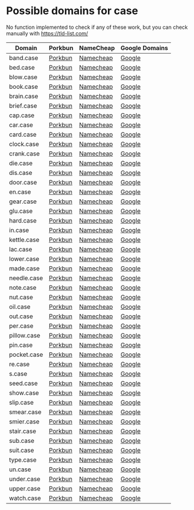 # Possible domains for case

No function implemented to check if any of these work, but you can check manually with https://tld-list.com/

| Domain | Porkbun | NameCheap | Google Domains |
|---|---|---|---|
| band.case | [Porkbun](https://porkbun.com/checkout/search?prb=e814663da1&tlds=&idnLanguage=&search=search&q=band.case) | [Namecheap](https://www.namecheap.com/domains/registration/results/?domain=band.case) | [Google](https://domains.google.com/registrar/search?searchTerm=band.case) |
| bed.case | [Porkbun](https://porkbun.com/checkout/search?prb=e814663da1&tlds=&idnLanguage=&search=search&q=bed.case) | [Namecheap](https://www.namecheap.com/domains/registration/results/?domain=bed.case) | [Google](https://domains.google.com/registrar/search?searchTerm=bed.case) |
| blow.case | [Porkbun](https://porkbun.com/checkout/search?prb=e814663da1&tlds=&idnLanguage=&search=search&q=blow.case) | [Namecheap](https://www.namecheap.com/domains/registration/results/?domain=blow.case) | [Google](https://domains.google.com/registrar/search?searchTerm=blow.case) |
| book.case | [Porkbun](https://porkbun.com/checkout/search?prb=e814663da1&tlds=&idnLanguage=&search=search&q=book.case) | [Namecheap](https://www.namecheap.com/domains/registration/results/?domain=book.case) | [Google](https://domains.google.com/registrar/search?searchTerm=book.case) |
| brain.case | [Porkbun](https://porkbun.com/checkout/search?prb=e814663da1&tlds=&idnLanguage=&search=search&q=brain.case) | [Namecheap](https://www.namecheap.com/domains/registration/results/?domain=brain.case) | [Google](https://domains.google.com/registrar/search?searchTerm=brain.case) |
| brief.case | [Porkbun](https://porkbun.com/checkout/search?prb=e814663da1&tlds=&idnLanguage=&search=search&q=brief.case) | [Namecheap](https://www.namecheap.com/domains/registration/results/?domain=brief.case) | [Google](https://domains.google.com/registrar/search?searchTerm=brief.case) |
| cap.case | [Porkbun](https://porkbun.com/checkout/search?prb=e814663da1&tlds=&idnLanguage=&search=search&q=cap.case) | [Namecheap](https://www.namecheap.com/domains/registration/results/?domain=cap.case) | [Google](https://domains.google.com/registrar/search?searchTerm=cap.case) |
| car.case | [Porkbun](https://porkbun.com/checkout/search?prb=e814663da1&tlds=&idnLanguage=&search=search&q=car.case) | [Namecheap](https://www.namecheap.com/domains/registration/results/?domain=car.case) | [Google](https://domains.google.com/registrar/search?searchTerm=car.case) |
| card.case | [Porkbun](https://porkbun.com/checkout/search?prb=e814663da1&tlds=&idnLanguage=&search=search&q=card.case) | [Namecheap](https://www.namecheap.com/domains/registration/results/?domain=card.case) | [Google](https://domains.google.com/registrar/search?searchTerm=card.case) |
| clock.case | [Porkbun](https://porkbun.com/checkout/search?prb=e814663da1&tlds=&idnLanguage=&search=search&q=clock.case) | [Namecheap](https://www.namecheap.com/domains/registration/results/?domain=clock.case) | [Google](https://domains.google.com/registrar/search?searchTerm=clock.case) |
| crank.case | [Porkbun](https://porkbun.com/checkout/search?prb=e814663da1&tlds=&idnLanguage=&search=search&q=crank.case) | [Namecheap](https://www.namecheap.com/domains/registration/results/?domain=crank.case) | [Google](https://domains.google.com/registrar/search?searchTerm=crank.case) |
| die.case | [Porkbun](https://porkbun.com/checkout/search?prb=e814663da1&tlds=&idnLanguage=&search=search&q=die.case) | [Namecheap](https://www.namecheap.com/domains/registration/results/?domain=die.case) | [Google](https://domains.google.com/registrar/search?searchTerm=die.case) |
| dis.case | [Porkbun](https://porkbun.com/checkout/search?prb=e814663da1&tlds=&idnLanguage=&search=search&q=dis.case) | [Namecheap](https://www.namecheap.com/domains/registration/results/?domain=dis.case) | [Google](https://domains.google.com/registrar/search?searchTerm=dis.case) |
| door.case | [Porkbun](https://porkbun.com/checkout/search?prb=e814663da1&tlds=&idnLanguage=&search=search&q=door.case) | [Namecheap](https://www.namecheap.com/domains/registration/results/?domain=door.case) | [Google](https://domains.google.com/registrar/search?searchTerm=door.case) |
| en.case | [Porkbun](https://porkbun.com/checkout/search?prb=e814663da1&tlds=&idnLanguage=&search=search&q=en.case) | [Namecheap](https://www.namecheap.com/domains/registration/results/?domain=en.case) | [Google](https://domains.google.com/registrar/search?searchTerm=en.case) |
| gear.case | [Porkbun](https://porkbun.com/checkout/search?prb=e814663da1&tlds=&idnLanguage=&search=search&q=gear.case) | [Namecheap](https://www.namecheap.com/domains/registration/results/?domain=gear.case) | [Google](https://domains.google.com/registrar/search?searchTerm=gear.case) |
| glu.case | [Porkbun](https://porkbun.com/checkout/search?prb=e814663da1&tlds=&idnLanguage=&search=search&q=glu.case) | [Namecheap](https://www.namecheap.com/domains/registration/results/?domain=glu.case) | [Google](https://domains.google.com/registrar/search?searchTerm=glu.case) |
| hard.case | [Porkbun](https://porkbun.com/checkout/search?prb=e814663da1&tlds=&idnLanguage=&search=search&q=hard.case) | [Namecheap](https://www.namecheap.com/domains/registration/results/?domain=hard.case) | [Google](https://domains.google.com/registrar/search?searchTerm=hard.case) |
| in.case | [Porkbun](https://porkbun.com/checkout/search?prb=e814663da1&tlds=&idnLanguage=&search=search&q=in.case) | [Namecheap](https://www.namecheap.com/domains/registration/results/?domain=in.case) | [Google](https://domains.google.com/registrar/search?searchTerm=in.case) |
| kettle.case | [Porkbun](https://porkbun.com/checkout/search?prb=e814663da1&tlds=&idnLanguage=&search=search&q=kettle.case) | [Namecheap](https://www.namecheap.com/domains/registration/results/?domain=kettle.case) | [Google](https://domains.google.com/registrar/search?searchTerm=kettle.case) |
| lac.case | [Porkbun](https://porkbun.com/checkout/search?prb=e814663da1&tlds=&idnLanguage=&search=search&q=lac.case) | [Namecheap](https://www.namecheap.com/domains/registration/results/?domain=lac.case) | [Google](https://domains.google.com/registrar/search?searchTerm=lac.case) |
| lower.case | [Porkbun](https://porkbun.com/checkout/search?prb=e814663da1&tlds=&idnLanguage=&search=search&q=lower.case) | [Namecheap](https://www.namecheap.com/domains/registration/results/?domain=lower.case) | [Google](https://domains.google.com/registrar/search?searchTerm=lower.case) |
| made.case | [Porkbun](https://porkbun.com/checkout/search?prb=e814663da1&tlds=&idnLanguage=&search=search&q=made.case) | [Namecheap](https://www.namecheap.com/domains/registration/results/?domain=made.case) | [Google](https://domains.google.com/registrar/search?searchTerm=made.case) |
| needle.case | [Porkbun](https://porkbun.com/checkout/search?prb=e814663da1&tlds=&idnLanguage=&search=search&q=needle.case) | [Namecheap](https://www.namecheap.com/domains/registration/results/?domain=needle.case) | [Google](https://domains.google.com/registrar/search?searchTerm=needle.case) |
| note.case | [Porkbun](https://porkbun.com/checkout/search?prb=e814663da1&tlds=&idnLanguage=&search=search&q=note.case) | [Namecheap](https://www.namecheap.com/domains/registration/results/?domain=note.case) | [Google](https://domains.google.com/registrar/search?searchTerm=note.case) |
| nut.case | [Porkbun](https://porkbun.com/checkout/search?prb=e814663da1&tlds=&idnLanguage=&search=search&q=nut.case) | [Namecheap](https://www.namecheap.com/domains/registration/results/?domain=nut.case) | [Google](https://domains.google.com/registrar/search?searchTerm=nut.case) |
| oil.case | [Porkbun](https://porkbun.com/checkout/search?prb=e814663da1&tlds=&idnLanguage=&search=search&q=oil.case) | [Namecheap](https://www.namecheap.com/domains/registration/results/?domain=oil.case) | [Google](https://domains.google.com/registrar/search?searchTerm=oil.case) |
| out.case | [Porkbun](https://porkbun.com/checkout/search?prb=e814663da1&tlds=&idnLanguage=&search=search&q=out.case) | [Namecheap](https://www.namecheap.com/domains/registration/results/?domain=out.case) | [Google](https://domains.google.com/registrar/search?searchTerm=out.case) |
| per.case | [Porkbun](https://porkbun.com/checkout/search?prb=e814663da1&tlds=&idnLanguage=&search=search&q=per.case) | [Namecheap](https://www.namecheap.com/domains/registration/results/?domain=per.case) | [Google](https://domains.google.com/registrar/search?searchTerm=per.case) |
| pillow.case | [Porkbun](https://porkbun.com/checkout/search?prb=e814663da1&tlds=&idnLanguage=&search=search&q=pillow.case) | [Namecheap](https://www.namecheap.com/domains/registration/results/?domain=pillow.case) | [Google](https://domains.google.com/registrar/search?searchTerm=pillow.case) |
| pin.case | [Porkbun](https://porkbun.com/checkout/search?prb=e814663da1&tlds=&idnLanguage=&search=search&q=pin.case) | [Namecheap](https://www.namecheap.com/domains/registration/results/?domain=pin.case) | [Google](https://domains.google.com/registrar/search?searchTerm=pin.case) |
| pocket.case | [Porkbun](https://porkbun.com/checkout/search?prb=e814663da1&tlds=&idnLanguage=&search=search&q=pocket.case) | [Namecheap](https://www.namecheap.com/domains/registration/results/?domain=pocket.case) | [Google](https://domains.google.com/registrar/search?searchTerm=pocket.case) |
| re.case | [Porkbun](https://porkbun.com/checkout/search?prb=e814663da1&tlds=&idnLanguage=&search=search&q=re.case) | [Namecheap](https://www.namecheap.com/domains/registration/results/?domain=re.case) | [Google](https://domains.google.com/registrar/search?searchTerm=re.case) |
| s.case | [Porkbun](https://porkbun.com/checkout/search?prb=e814663da1&tlds=&idnLanguage=&search=search&q=s.case) | [Namecheap](https://www.namecheap.com/domains/registration/results/?domain=s.case) | [Google](https://domains.google.com/registrar/search?searchTerm=s.case) |
| seed.case | [Porkbun](https://porkbun.com/checkout/search?prb=e814663da1&tlds=&idnLanguage=&search=search&q=seed.case) | [Namecheap](https://www.namecheap.com/domains/registration/results/?domain=seed.case) | [Google](https://domains.google.com/registrar/search?searchTerm=seed.case) |
| show.case | [Porkbun](https://porkbun.com/checkout/search?prb=e814663da1&tlds=&idnLanguage=&search=search&q=show.case) | [Namecheap](https://www.namecheap.com/domains/registration/results/?domain=show.case) | [Google](https://domains.google.com/registrar/search?searchTerm=show.case) |
| slip.case | [Porkbun](https://porkbun.com/checkout/search?prb=e814663da1&tlds=&idnLanguage=&search=search&q=slip.case) | [Namecheap](https://www.namecheap.com/domains/registration/results/?domain=slip.case) | [Google](https://domains.google.com/registrar/search?searchTerm=slip.case) |
| smear.case | [Porkbun](https://porkbun.com/checkout/search?prb=e814663da1&tlds=&idnLanguage=&search=search&q=smear.case) | [Namecheap](https://www.namecheap.com/domains/registration/results/?domain=smear.case) | [Google](https://domains.google.com/registrar/search?searchTerm=smear.case) |
| smier.case | [Porkbun](https://porkbun.com/checkout/search?prb=e814663da1&tlds=&idnLanguage=&search=search&q=smier.case) | [Namecheap](https://www.namecheap.com/domains/registration/results/?domain=smier.case) | [Google](https://domains.google.com/registrar/search?searchTerm=smier.case) |
| stair.case | [Porkbun](https://porkbun.com/checkout/search?prb=e814663da1&tlds=&idnLanguage=&search=search&q=stair.case) | [Namecheap](https://www.namecheap.com/domains/registration/results/?domain=stair.case) | [Google](https://domains.google.com/registrar/search?searchTerm=stair.case) |
| sub.case | [Porkbun](https://porkbun.com/checkout/search?prb=e814663da1&tlds=&idnLanguage=&search=search&q=sub.case) | [Namecheap](https://www.namecheap.com/domains/registration/results/?domain=sub.case) | [Google](https://domains.google.com/registrar/search?searchTerm=sub.case) |
| suit.case | [Porkbun](https://porkbun.com/checkout/search?prb=e814663da1&tlds=&idnLanguage=&search=search&q=suit.case) | [Namecheap](https://www.namecheap.com/domains/registration/results/?domain=suit.case) | [Google](https://domains.google.com/registrar/search?searchTerm=suit.case) |
| type.case | [Porkbun](https://porkbun.com/checkout/search?prb=e814663da1&tlds=&idnLanguage=&search=search&q=type.case) | [Namecheap](https://www.namecheap.com/domains/registration/results/?domain=type.case) | [Google](https://domains.google.com/registrar/search?searchTerm=type.case) |
| un.case | [Porkbun](https://porkbun.com/checkout/search?prb=e814663da1&tlds=&idnLanguage=&search=search&q=un.case) | [Namecheap](https://www.namecheap.com/domains/registration/results/?domain=un.case) | [Google](https://domains.google.com/registrar/search?searchTerm=un.case) |
| under.case | [Porkbun](https://porkbun.com/checkout/search?prb=e814663da1&tlds=&idnLanguage=&search=search&q=under.case) | [Namecheap](https://www.namecheap.com/domains/registration/results/?domain=under.case) | [Google](https://domains.google.com/registrar/search?searchTerm=under.case) |
| upper.case | [Porkbun](https://porkbun.com/checkout/search?prb=e814663da1&tlds=&idnLanguage=&search=search&q=upper.case) | [Namecheap](https://www.namecheap.com/domains/registration/results/?domain=upper.case) | [Google](https://domains.google.com/registrar/search?searchTerm=upper.case) |
| watch.case | [Porkbun](https://porkbun.com/checkout/search?prb=e814663da1&tlds=&idnLanguage=&search=search&q=watch.case) | [Namecheap](https://www.namecheap.com/domains/registration/results/?domain=watch.case) | [Google](https://domains.google.com/registrar/search?searchTerm=watch.case) |
